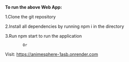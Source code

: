 **To run the above Web App:**


1.Clone the git repository


2.Install all dependencies by running npm i in the directory




3.Run npm start to run the application


            Or

            
Visit: https://animesphere-1asb.onrender.com
